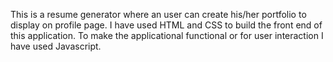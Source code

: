 This is a resume generator where an user can create his/her portfolio to display on profile page. I have used HTML and CSS to build the front end of this application. To make the applicational functional or for user interaction I have used Javascript.
